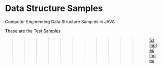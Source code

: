 # Data Structure Samples
Computer Engineering Data Structure Samples in JAVA

These are the Test Samples 


>>>>>>>>>>>> [Samples Index](src/com/ehsaniara/dataStructureSample/README.md)